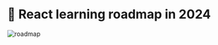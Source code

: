 # 🚀 React learning roadmap in 2024
![roadmap](https://raw.githubusercontent.com/GomaGoma676/react-roadmap-2024/main/react-roadmap-v10.png?raw=true)
